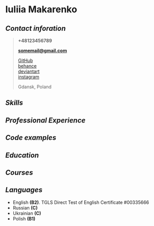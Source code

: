# Iuliia Makarenko

## _**Contact inforation**_
> **+48123456789**
>
> **somemail@gmail.com**
>
> [GitHub](https://github.com/WWWolkodaWWW)\
> [behance](https://www.behance.net/wolkodaws_creations)\
> [deviantart](https://www.deviantart.com/wwwolkodawww/gallery)\
> [instagram](https://www.instagram.com/wwwolkodaww)
>
> Gdansk, Poland

## _**Skills**_
## _**Professional Experience**_
## _**Code examples**_
## _**Education**_
## _**Courses**_
## _**Languages**_

- English **(B2)**. TGLS Direct Test of English Certificate #00335666
- Russian **(C)**
- Ukrainian **(C)**
- Polish **(B1)**